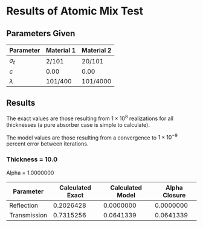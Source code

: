# Results of Atomic Mix Test

## Parameters Given

Parameter | Material 1 | Material 2
--- | --- | ---
$\sigma_t$ | 2/101 | 20/101
$c$ | 0.00 | 0.00
$\lambda$ | 101/400 | 101/4000

## Results

The exact values are those resulting from $1 \times 10^8$ realizations for all thicknesses (a pure absorber case is simple to calculate).

The model values are those resulting from a convergence to $1 \times 10^{-9}$ percent error between iterations.

### Thickness = 10.0

Alpha = 1.0000000

Parameter | Calculated Exact | Calculated Model | Alpha Closure
--- | --- | --- | ---
Reflection | 0.2026428 | 0.0000000 | 0.0000000
Transmission | 0.7315256 | 0.0641339 | 0.0641339
